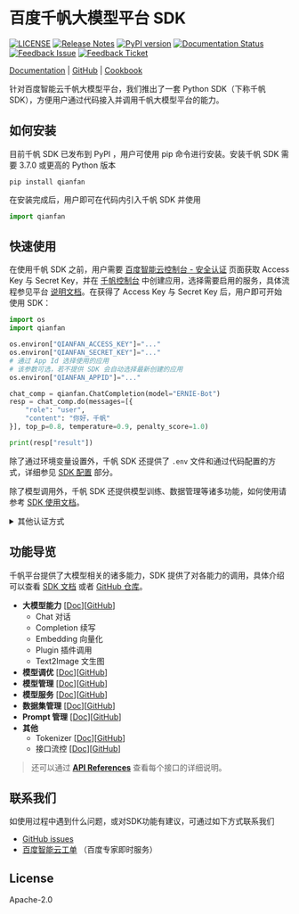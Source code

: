 # 百度千帆大模型平台 SDK

[![LICENSE](https://img.shields.io/github/license/baidubce/bce-qianfan-sdk.svg)](https://github.com/baidubce/bce-qianfan-sdk/blob/master/LICENSE)
[![Release Notes](https://img.shields.io/github/release/baidubce/bce-qianfan-sdk)](https://github.com/baidubce/bce-qianfan-sdk/releases)
[![PyPI version](https://badge.fury.io/py/qianfan.svg)](https://pypi.org/project/qianfan/)
[![Documentation Status](https://readthedocs.org/projects/qianfan/badge/?version=stable)](https://qianfan.readthedocs.io/en/stable/README.html)
[![Feedback Issue](https://img.shields.io/badge/%E8%81%94%E7%B3%BB%E6%88%91%E4%BB%AC-GitHub_Issue-brightgreen)](https://github.com/baidubce/bce-qianfan-sdk/issues)
[![Feedback Ticket](https://img.shields.io/badge/%E8%81%94%E7%B3%BB%E6%88%91%E4%BB%AC-%E7%99%BE%E5%BA%A6%E6%99%BA%E8%83%BD%E4%BA%91%E5%B7%A5%E5%8D%95-brightgreen)](https://console.bce.baidu.com/ticket/#/ticket/create?productId=279)

[Documentation](https://qianfan.readthedocs.io/en/stable/README.html) | [GitHub](https://github.com/baidubce/bce-qianfan-sdk) | [Cookbook](https://github.com/baidubce/bce-qianfan-sdk/tree/main/cookbook) 

针对百度智能云千帆大模型平台，我们推出了一套 Python SDK（下称千帆 SDK），方便用户通过代码接入并调用千帆大模型平台的能力。

## 如何安装

目前千帆 SDK 已发布到 PyPI ，用户可使用 pip 命令进行安装。安装千帆 SDK 需要 3.7.0 或更高的 Python 版本

```
pip install qianfan
```

在安装完成后，用户即可在代码内引入千帆 SDK 并使用

```python
import qianfan
```

## 快速使用

在使用千帆 SDK 之前，用户需要 [百度智能云控制台 - 安全认证](https://console.bce.baidu.com/iam/#/iam/accesslist) 页面获取 Access Key 与 Secret Key，并在 [千帆控制台](https://console.bce.baidu.com/qianfan/ais/console/applicationConsole/application) 中创建应用，选择需要启用的服务，具体流程参见平台 [说明文档](https://cloud.baidu.com/doc/Reference/s/9jwvz2egb)。在获得了 Access Key 与 Secret Key 后，用户即可开始使用 SDK：

```python
import os
import qianfan

os.environ["QIANFAN_ACCESS_KEY"]="..."
os.environ["QIANFAN_SECRET_KEY"]="..."
# 通过 App Id 选择使用的应用
# 该参数可选，若不提供 SDK 会自动选择最新创建的应用
os.environ["QIANFAN_APPID"]="..."

chat_comp = qianfan.ChatCompletion(model="ERNIE-Bot")
resp = chat_comp.do(messages=[{
    "role": "user",
    "content": "你好，千帆"
}], top_p=0.8, temperature=0.9, penalty_score=1.0)

print(resp["result"])
```

除了通过环境变量设置外，千帆 SDK 还提供了 `.env` 文件和通过代码配置的方式，详细参见 [SDK 配置](https://qianfan.readthedocs.io/en/stable/docs/configurable.html) 部分。

除了模型调用外，千帆 SDK 还提供模型训练、数据管理等诸多功能，如何使用请参考 [SDK 使用文档](https://qianfan.readthedocs.io/en/stable/README.html)。

<details>
<summary> 其他认证方式 </summary>

> 这里是一些其他认证方式，请仅在无法获取 Access Key 与 Secret Key 时使用。这些认证方式已经过时，将在未来从 SDK 中移除。

API Key (**AK**) 和 Secret Key (**SK**）是用户在调用千帆模型相关功能时所需要的凭证。具体获取流程参见平台的[应用接入使用说明文档](https://cloud.baidu.com/doc/WENXINWORKSHOP/s/Slkkydake)，但该认证方式无法使用训练、发布模型等功能，若需使用请使用 Access Key 和 Secret Key 的方式进行认证。在获得并配置了 AK 以及 SK 后，用户即可开始使用 SDK：

```python
import os
import qianfan

os.environ["QIANFAN_AK"]="..."
os.environ["QIANFAN_SK"]="..."

chat_comp = qianfan.ChatCompletion(model="ERNIE-Bot")
resp = chat_comp.do(messages=[{
    "role": "user",
    "content": "你好，千帆"
}], top_p=0.8, temperature=0.9, penalty_score=1.0)

print(resp["result"])
```

适用范围：

| 功能 | API Key | Access Key |
|:---|:---:|:---:|
| Chat 对话 | ✅ | ✅ |
| Completion 续写 | ✅ | ✅ |
| Embedding 向量化 | ✅ | ✅ |
| Plugin 插件调用 | ✅ | ✅ |
| 文生图 | ✅ | ✅ |
| 大模型调优 | ❌ | ✅ |
| 大模型管理 | ❌ | ✅ |
| 大模型服务 | ❌ | ✅ |
| 数据集管理 | ❌ | ✅ |

</details>

## 功能导览

千帆平台提供了大模型相关的诸多能力，SDK 提供了对各能力的调用，具体介绍可以查看 [SDK 文档](https://qianfan.readthedocs.io/en/stable/README.html) 或者 [GitHub 仓库](https://github.com/baidubce/bce-qianfan-sdk)。

- **大模型能力** [[Doc](https://qianfan.readthedocs.io/en/stable/docs/inference.html)][[GitHub](https://github.com/baidubce/bce-qianfan-sdk/blob/main/docs/inference.md)]
  - Chat 对话
  - Completion 续写
  - Embedding 向量化
  - Plugin 插件调用
  - Text2Image 文生图
- **模型调优** [[Doc](https://qianfan.readthedocs.io/en/stable/docs/train.html)][[GitHub](https://github.com/baidubce/bce-qianfan-sdk/blob/main/docs/train.md)]
- **模型管理** [[Doc](https://qianfan.readthedocs.io/en/stable/docs/model_management.html)][[GitHub](https://github.com/baidubce/bce-qianfan-sdk/blob/main/docs/model_management.md)]
- **模型服务** [[Doc](https://qianfan.readthedocs.io/en/stable/docs/service.html)][[GitHub](https://github.com/baidubce/bce-qianfan-sdk/blob/main/docs/service.md)]
- **数据集管理** [[Doc](https://qianfan.readthedocs.io/en/stable/docs/dataset.html)][[GitHub](https://github.com/baidubce/bce-qianfan-sdk/blob/main/docs/dataset.md)]
- **Prompt 管理** [[Doc](https://qianfan.readthedocs.io/en/stable/docs/prompt.html)][[GitHub](https://github.com/baidubce/bce-qianfan-sdk/blob/main/docs/prompt.md)]
- **其他**
  - Tokenizer [[Doc](https://qianfan.readthedocs.io/en/stable/docs/utils.html)][[GitHub](https://github.com/baidubce/bce-qianfan-sdk/blob/main/docs/utils.md)]
  - 接口流控 [[Doc](https://qianfan.readthedocs.io/en/stable/docs/configurable.html)][[GitHub](https://github.com/baidubce/bce-qianfan-sdk/blob/main/docs/configurable.md)]

> 还可以通过 [**API References**](https://qianfan.readthedocs.io/en/stable/qianfan.html) 查看每个接口的详细说明。

## 联系我们

如使用过程中遇到什么问题，或对SDK功能有建议，可通过如下方式联系我们

- [GitHub issues](https://github.com/baidubce/bce-qianfan-sdk/issues)
- [百度智能云工单](https://console.bce.baidu.com/ticket/#/ticket/create?productId=279) （百度专家即时服务）

## License

Apache-2.0
